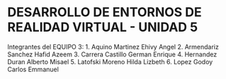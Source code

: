 # DESARROLLO DE ENTORNOS DE REALIDAD VIRTUAL - UNIDAD 5

Integrantes del EQUIPO 3:
    1.	Aquino Martinez Ehivy Angel
	2.  Armendariz Sanchez Hafid Azeem
    3.	Carrera Castillo German Enrique
	4.  Hernandez Duran Alberto Misael
	5.  Latofski Moreno Hilda Lizbeth
	6.  Lopez Godoy Carlos Emmanuel

